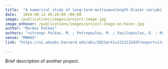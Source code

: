 ```yaml
---
title:  "A numerical study of long-term multiwavelength blazar variability"
date:   2024-08-12 09:26:00 +00:00
image: /publications/images/project-image.jpg
image_onhover: /publications/images/project-image-on-hover.jpg
author: "Markos Polkas"
authors: "<strong> Polkas, M. ; Petropoulou, M. ; Vasilopoulos, G. ; Mastichiadis, A. ; Urry, C. M. ; Coppi, P. ; Bailyn, C.</strong>"
venue: "MNRAS"
link: "https://ui.adsabs.harvard.edu/abs/2023arXiv231213242P/exportcitation"

---
```

Brief description of another project.
